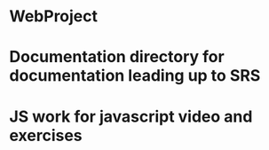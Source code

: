 # WebProject
# Documentation directory for documentation leading up to SRS
# JS work for javascript video and exercises